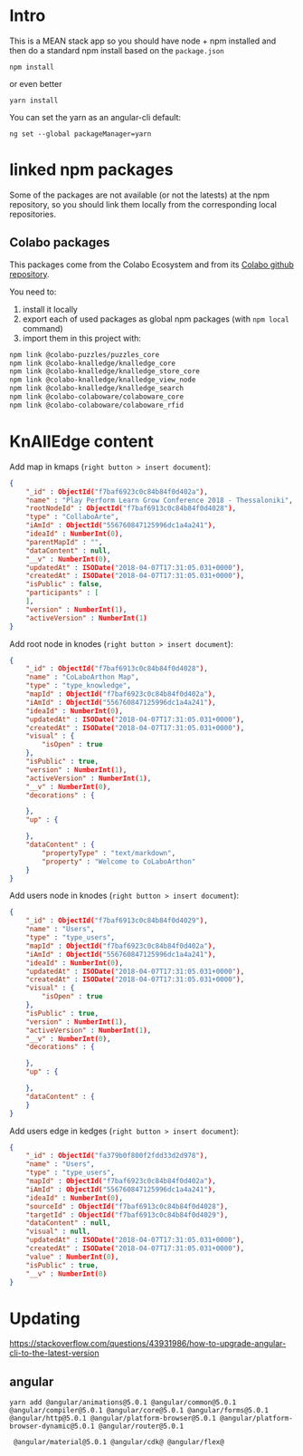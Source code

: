 # Intro

This is a MEAN stack app so you should have node + npm installed and then do a standard npm install based on the `package.json`

`npm install`

or even better

`yarn install`

You can set the yarn as an angular-cli default:

`ng set --global packageManager=yarn`

# linked npm packages

Some of the packages are not available (or not the latests) at the npm repository, so you should link them locally from the corresponding local repositories.

## Colabo packages

This packages come from the Colabo Ecosystem and from its [Colabo github repository](https://github.com/cha-os/knalledge).

You need to:

1. install it locally
2. export each of used packages as global npm packages (with `npm local` command)
3. import them in this project with:

```sh
npm link @colabo-puzzles/puzzles_core
npm link @colabo-knalledge/knalledge_core
npm link @colabo-knalledge/knalledge_store_core
npm link @colabo-knalledge/knalledge_view_node
npm link @colabo-knalledge/knalledge_search
npm link @colabo-colaboware/colaboware_core
npm link @colabo-colaboware/colaboware_rfid
```

# KnAllEdge content

Add map in kmaps (`right button > insert document`):

```json
{
    "_id" : ObjectId("f7baf6923c0c84b84f0d402a"),
    "name" : "Play Perform Learn Grow Conference 2018 - Thessaloniki",
    "rootNodeId" : ObjectId("f7baf6913c0c84b84f0d4028"),
    "type" : "CollaboArte",
    "iAmId" : ObjectId("556760847125996dc1a4a241"),
    "ideaId" : NumberInt(0),
    "parentMapId" : "",
    "dataContent" : null,
    "__v" : NumberInt(0),
    "updatedAt" : ISODate("2018-04-07T17:31:05.031+0000"),
    "createdAt" : ISODate("2018-04-07T17:31:05.031+0000"),
    "isPublic" : false,
    "participants" : [
    ],
    "version" : NumberInt(1),
    "activeVersion" : NumberInt(1)
}
```

Add root node in knodes (`right button > insert document`):

```json
{
    "_id" : ObjectId("f7baf6913c0c84b84f0d4028"),
    "name" : "CoLaboArthon Map",
    "type" : "type_knowledge",
    "mapId" : ObjectId("f7baf6923c0c84b84f0d402a"),
    "iAmId" : ObjectId("556760847125996dc1a4a241"),
    "ideaId" : NumberInt(0),
    "updatedAt" : ISODate("2018-04-07T17:31:05.031+0000"),
    "createdAt" : ISODate("2018-04-07T17:31:05.031+0000"),
    "visual" : {
        "isOpen" : true
    },
    "isPublic" : true,
    "version" : NumberInt(1),
    "activeVersion" : NumberInt(1),
    "__v" : NumberInt(0),
    "decorations" : {

    },
    "up" : {

    },
    "dataContent" : {
        "propertyType" : "text/markdown",
        "property" : "Welcome to CoLaboArthon"
    }
}
```

Add users node in knodes (`right button > insert document`):

```json
{
    "_id" : ObjectId("f7baf6913c0c84b84f0d4029"),
    "name" : "Users",
    "type" : "type_users",
    "mapId" : ObjectId("f7baf6923c0c84b84f0d402a"),
    "iAmId" : ObjectId("556760847125996dc1a4a241"),
    "ideaId" : NumberInt(0),
    "updatedAt" : ISODate("2018-04-07T17:31:05.031+0000"),
    "createdAt" : ISODate("2018-04-07T17:31:05.031+0000"),
    "visual" : {
        "isOpen" : true
    },
    "isPublic" : true,
    "version" : NumberInt(1),
    "activeVersion" : NumberInt(1),
    "__v" : NumberInt(0),
    "decorations" : {

    },
    "up" : {

    },
    "dataContent" : {
    }
}
```

Add users edge in kedges (`right button > insert document`):

```json
{
    "_id" : ObjectId("fa379b0f800f2fdd33d2d978"),
    "name" : "Users",
    "type" : "type_users",
    "mapId" : ObjectId("f7baf6923c0c84b84f0d402a"),
    "iAmId" : ObjectId("556760847125996dc1a4a241"),
    "ideaId" : NumberInt(0),
    "sourceId" : ObjectId("f7baf6913c0c84b84f0d4028"),
    "targetId" : ObjectId("f7baf6913c0c84b84f0d4029"),
    "dataContent" : null,
    "visual" : null,
    "updatedAt" : ISODate("2018-04-07T17:31:05.031+0000"),
    "createdAt" : ISODate("2018-04-07T17:31:05.031+0000"),
    "value" : NumberInt(0),
    "isPublic" : true,
    "__v" : NumberInt(0)
}
```

# Updating

https://stackoverflow.com/questions/43931986/how-to-upgrade-angular-cli-to-the-latest-version

## angular

`yarn add @angular/animations@5.0.1 @angular/common@5.0.1 @angular/compiler@5.0.1 @angular/core@5.0.1 @angular/forms@5.0.1 @angular/http@5.0.1 @angular/platform-browser@5.0.1 @angular/platform-browser-dynamic@5.0.1 @angular/router@5.0.1`

` @angular/material@5.0.1
@angular/cdk@
@angular/flex@`

